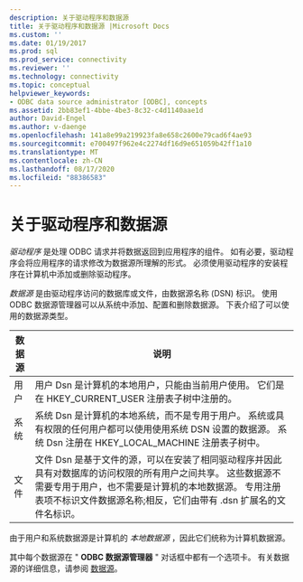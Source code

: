 ```yaml
---
description: 关于驱动程序和数据源
title: 关于驱动程序和数据源 |Microsoft Docs
ms.custom: ''
ms.date: 01/19/2017
ms.prod: sql
ms.prod_service: connectivity
ms.reviewer: ''
ms.technology: connectivity
ms.topic: conceptual
helpviewer_keywords:
- ODBC data source administrator [ODBC], concepts
ms.assetid: 2bb83ef1-4bbe-4be3-8c32-c4d1140aae1d
author: David-Engel
ms.author: v-daenge
ms.openlocfilehash: 141a8e99a219923fa8e658c2600e79cad6f4ae93
ms.sourcegitcommit: e700497f962e4c2274df16d9e651059b42ff1a10
ms.translationtype: MT
ms.contentlocale: zh-CN
ms.lasthandoff: 08/17/2020
ms.locfileid: "88386583"
---
```

# <a name="about-drivers-and-data-sources"></a>关于驱动程序和数据源
*驱动程序* 是处理 ODBC 请求并将数据返回到应用程序的组件。 如有必要，驱动程序会将应用程序的请求修改为数据源所理解的形式。 必须使用驱动程序的安装程序在计算机中添加或删除驱动程序。  
  
 *数据源* 是由驱动程序访问的数据库或文件，由数据源名称 (DSN) 标识。 使用 ODBC 数据源管理器可以从系统中添加、配置和删除数据源。 下表介绍了可以使用的数据源类型。  
  
|数据源|说明|  
|-----------------|-----------------|  
|用户|用户 Dsn 是计算机的本地用户，只能由当前用户使用。 它们是在 HKEY_CURRENT_USER 注册表子树中注册的。|  
|系统|系统 Dsn 是计算机的本地系统，而不是专用于用户。 系统或具有权限的任何用户都可以使用使用系统 DSN 设置的数据源。 系统 Dsn 注册在 HKEY_LOCAL_MACHINE 注册表子树中。|  
|文件|文件 Dsn 是基于文件的源，可以在安装了相同驱动程序并因此具有对数据库的访问权限的所有用户之间共享。 这些数据源不需要专用于用户，也不需要是计算机的本地数据源。 专用注册表项不标识文件数据源名称;相反，它们由带有 .dsn 扩展名的文件名标识。|  
  
 由于用户和系统数据源是计算机的 *本地数据源* ，因此它们统称为计算机数据源。  
  
 其中每个数据源在 " **ODBC 数据源管理器** " 对话框中都有一个选项卡。 有关数据源的详细信息，请参阅 [数据源](../../odbc/reference/data-sources.md)。
